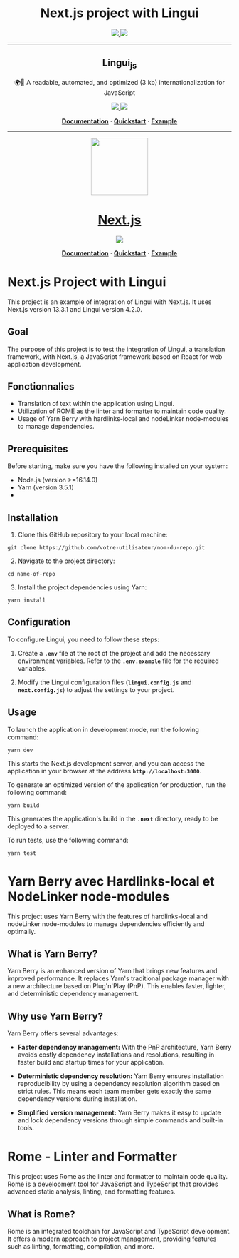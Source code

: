 <div align="center">

  <h1>Next.js project with Lingui</h1>

  <a href="https://github.com/yarnpkg/berry" alt="Yarn berry">
    <img src="https://img.shields.io/badge/yarnpkg%2Fberry-3.5.1-blue" />
  </a>
  <a href="https://rome.tools/" alt="Rometools">
    <img src="https://img.shields.io/badge/rometools-12.1.2-blue" />
  </a>
  
<hr />

<h2>Lingui<sub>js</sub></h2>

🌍📖 A readable, automated, and optimized (3 kb) internationalization for JavaScript

<a href="https://github.com/lingui/js-lingui" alt="Lingui">
  <img src="https://img.shields.io/badge/Lingui-4.2.0-blue" />
</a>
<a href="https://github.com/lingui/swc-plugin" alt="Lingui swc">
  <img src="https://img.shields.io/badge/%40lingui%2Fswc--plugin-4.0.0-blue" />
</a>
  
[**Documentation**](https://github.com/lingui/js-lingui) · [**Quickstart**](https://github.com/lingui/js-lingui/blob/main/README.md#quickstart) · [**Example**](https://github.com/lingui/js-lingui/blob/main/README.md#example)

<hr />

<p align="center">
  <a href="https://nextjs.org">
    <picture>
      <source media="(prefers-color-scheme: dark)" srcset="https://assets.vercel.com/image/upload/v1662130559/nextjs/Icon_dark_background.png">
      <img src="https://assets.vercel.com/image/upload/v1662130559/nextjs/Icon_light_background.png" height="128">
    </picture>
    <h1 align="center">Next.js</h1>
  </a>
</p>

<a href="https://nextjs.org/" alt="Nextjs">
  <img src="https://img.shields.io/badge/Nextjs-13.3.1-blue" />
</a>
  
[**Documentation**](https://nextjs.org/docs) · [**Quickstart**](https://nextjs.org/learn) · [**Example**](https://github.com/vercel/next.js/tree/canary/examples)

</div>

# Next.js Project with Lingui

This project is an example of integration of Lingui with Next.js. It uses Next.js version 13.3.1 and Lingui version 4.2.0.

## Goal

The purpose of this project is to test the integration of Lingui, a translation framework, with Next.js, a JavaScript framework based on React for web application development.

## Fonctionnalies

- Translation of text within the application using Lingui.
- Utilization of ROME as the linter and formatter to maintain code quality.
- Usage of Yarn Berry with hardlinks-local and nodeLinker node-modules to manage dependencies.

## Prerequisites

Before starting, make sure you have the following installed on your system:

- Node.js (version >=16.14.0)
- Yarn (version 3.5.1)
- 
## Installation

1. Clone this GitHub repository to your local machine:

```shell
git clone https://github.com/votre-utilisateur/nom-du-repo.git
```

2. Navigate to the project directory:

```shell
cd name-of-repo
```

3. Install the project dependencies using Yarn:

```shell
yarn install
```

## Configuration

To configure Lingui, you need to follow these steps:

1. Create a **`.env`** file at the root of the project and add the necessary environment variables. Refer to the **`.env.example`** file for the required variables.

2. Modify the Lingui configuration files (**`lingui.config.js`** and **`next.config.js`**) to adjust the settings to your project.

## Usage

To launch the application in development mode, run the following command:

```shell
yarn dev
```

This starts the Next.js development server, and you can access the application in your browser at the address **`http://localhost:3000`**.

To generate an optimized version of the application for production, run the following command:

```shell
yarn build
```

This generates the application's build in the **`.next`** directory, ready to be deployed to a server.

To run tests, use the following command:

```shell
yarn test
```

# Yarn Berry avec Hardlinks-local et NodeLinker node-modules

This project uses Yarn Berry with the features of hardlinks-local and nodeLinker node-modules to manage dependencies efficiently and optimally.

## What is Yarn Berry?

Yarn Berry is an enhanced version of Yarn that brings new features and improved performance. It replaces Yarn's traditional package manager with a new architecture based on Plug'n'Play (PnP). This enables faster, lighter, and deterministic dependency management.

## Why use Yarn Berry?

Yarn Berry offers several advantages:

- **Faster dependency management:** With the PnP architecture, Yarn Berry avoids costly dependency installations and resolutions, resulting in faster build and startup times for your application.

- **Deterministic dependency resolution:** Yarn Berry ensures installation reproducibility by using a dependency resolution algorithm based on strict rules. This means each team member gets exactly the same dependency versions during installation.

- **Simplified version management:** Yarn Berry makes it easy to update and lock dependency versions through simple commands and built-in tools.

# Rome - Linter and Formatter

This project uses Rome as the linter and formatter to maintain code quality. Rome is a development tool for JavaScript and TypeScript that provides advanced static analysis, linting, and formatting features.

## What is Rome?

Rome is an integrated toolchain for JavaScript and TypeScript development. It offers a modern approach to project management, providing features such as linting, formatting, compilation, and more.
